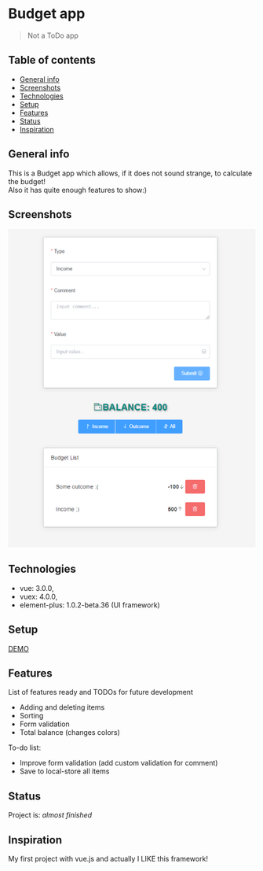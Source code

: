 # Budget app
> Not a ToDo app

## Table of contents
* [General info](#general-info)
* [Screenshots](#screenshots)
* [Technologies](#technologies)
* [Setup](#setup)
* [Features](#features)
* [Status](#status)
* [Inspiration](#inspiration)

## General info
This is a Budget app which allows, if it does not sound strange, to calculate the budget!   
Also it has quite enough features to show:)


## Screenshots
![Example screenshot](./screenshots/illustration.png)

## Technologies
* vue: 3.0.0,
* vuex: 4.0.0,
* element-plus: 1.0.2-beta.36 (UI framework)

## Setup
[DEMO](http://vue-path-repo.site/budget-app/dist/index.html)

## Features
List of features ready and TODOs for future development
* Adding and deleting items
* Sorting
* Form validation
* Total balance (changes colors)

To-do list:
* Improve form validation (add custom validation for comment)
* Save to local-store all items

## Status
Project is: _almost finished_

## Inspiration
My first project with vue.js and actually I LIKE this framework!
